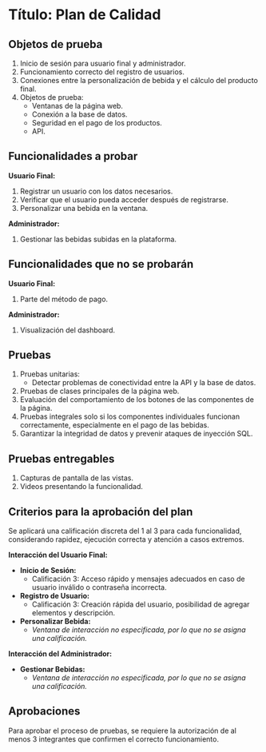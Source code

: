 # Título: Plan de Calidad

## Objetos de prueba

1. Inicio de sesión para usuario final y administrador.
2. Funcionamiento correcto del registro de usuarios.
3. Conexiones entre la personalización de bebida y el cálculo del producto final.
4. Objetos de prueba:
   - Ventanas de la página web.
   - Conexión a la base de datos.
   - Seguridad en el pago de los productos.
   - API.

## Funcionalidades a probar

**Usuario Final:**
1. Registrar un usuario con los datos necesarios.
2. Verificar que el usuario pueda acceder después de registrarse.
3. Personalizar una bebida en la ventana.

**Administrador:**
1. Gestionar las bebidas subidas en la plataforma.

## Funcionalidades que no se probarán

**Usuario Final:**
1. Parte del método de pago.

**Administrador:**
1. Visualización del dashboard.

## Pruebas

1. Pruebas unitarias:
   - Detectar problemas de conectividad entre la API y la base de datos.
2. Pruebas de clases principales de la página web.
3. Evaluación del comportamiento de los botones de las componentes de la página.
4. Pruebas integrales solo si los componentes individuales funcionan correctamente, especialmente en el pago de las bebidas.
5. Garantizar la integridad de datos y prevenir ataques de inyección SQL.

## Pruebas entregables

1. Capturas de pantalla de las vistas.
2. Videos presentando la funcionalidad.

## Criterios para la aprobación del plan

Se aplicará una calificación discreta del 1 al 3 para cada funcionalidad, considerando rapidez, ejecución correcta y atención a casos extremos.

**Interacción del Usuario Final:**
- **Inicio de Sesión:**
  - Calificación 3: Acceso rápido y mensajes adecuados en caso de usuario inválido o contraseña incorrecta.
- **Registro de Usuario:**
  - Calificación 3: Creación rápida del usuario, posibilidad de agregar elementos y descripción.
- **Personalizar Bebida:**
  - *Ventana de interacción no especificada, por lo que no se asigna una calificación.*

**Interacción del Administrador:**
- **Gestionar Bebidas:**
  - *Ventana de interacción no especificada, por lo que no se asigna una calificación.*

## Aprobaciones

Para aprobar el proceso de pruebas, se requiere la autorización de al menos 3 integrantes que confirmen el correcto funcionamiento.

